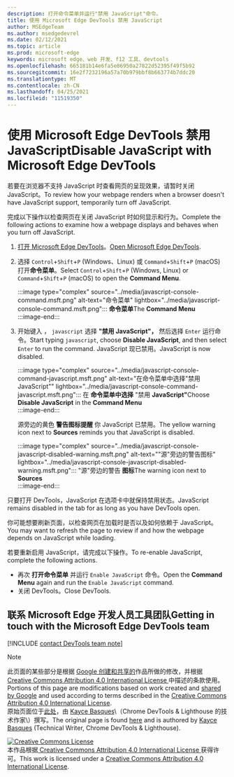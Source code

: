 ```yaml
---
description: 打开命令菜单并运行"禁用 JavaScript"命令。
title: 使用 Microsoft Edge DevTools 禁用 JavaScript
author: MSEdgeTeam
ms.author: msedgedevrel
ms.date: 02/12/2021
ms.topic: article
ms.prod: microsoft-edge
keywords: microsoft edge、web 开发、f12 工具、devtools
ms.openlocfilehash: 665181b14e6fa5e86950a27822d52395f49f5b92
ms.sourcegitcommit: 16e2f7232196a57a70b979bbf8b663774b7ddc20
ms.translationtype: MT
ms.contentlocale: zh-CN
ms.lasthandoff: 04/25/2021
ms.locfileid: "11519350"
---
```

<!-- Copyright Kayce Basques 

   Licensed under the Apache License, Version 2.0 (the "License");
   you may not use this file except in compliance with the License.
   You may obtain a copy of the License at

       https://www.apache.org/licenses/LICENSE-2.0

   Unless required by applicable law or agreed to in writing, software
   distributed under the License is distributed on an "AS IS" BASIS,
   WITHOUT WARRANTIES OR CONDITIONS OF ANY KIND, either express or implied.
   See the License for the specific language governing permissions and
   limitations under the License.  -->

# <a name="disable-javascript-with-microsoft-edge-devtools"></a><span data-ttu-id="17f76-104">使用 Microsoft Edge DevTools 禁用 JavaScript</span><span class="sxs-lookup"><span data-stu-id="17f76-104">Disable JavaScript with Microsoft Edge DevTools</span></span>  

<span data-ttu-id="17f76-105">若要在浏览器不支持 JavaScript 时查看网页的呈现效果，请暂时关闭 JavaScript。</span><span class="sxs-lookup"><span data-stu-id="17f76-105">To review how your webpage renders when a browser doesn't have JavaScript support, temporarily turn off JavaScript.</span></span>

<span data-ttu-id="17f76-106">完成以下操作以检查网页在关闭 JavaScript 时如何显示和行为。</span><span class="sxs-lookup"><span data-stu-id="17f76-106">Complete the following actions to examine how a webpage displays and behaves when you turn off JavaScript.</span></span>  

1.  <span data-ttu-id="17f76-107">[打开 Microsoft Edge DevTools][DevToolsOpen]。</span><span class="sxs-lookup"><span data-stu-id="17f76-107">[Open Microsoft Edge DevTools][DevToolsOpen].</span></span>  
1.  <span data-ttu-id="17f76-108">选择 `Control`+`Shift`+`P` \(Windows、Linux\) 或 `Command`+`Shift`+`P` \(macOS\) 打开**命令菜单**。</span><span class="sxs-lookup"><span data-stu-id="17f76-108">Select `Control`+`Shift`+`P` \(Windows, Linux\) or `Command`+`Shift`+`P` \(macOS\) to open the **Command Menu**.</span></span>  
    
    :::image type="complex" source="../media/javascript-console-command.msft.png" alt-text="命令菜单" lightbox="../media/javascript-console-command.msft.png":::
       <span data-ttu-id="17f76-110">**命令菜单**</span><span class="sxs-lookup"><span data-stu-id="17f76-110">The **Command Menu**</span></span>  
    :::image-end:::  
    
1.  <span data-ttu-id="17f76-111">开始键入 ， `javascript` 选择 **"禁用 JavaScript"，** 然后选择 `Enter` 运行命令。</span><span class="sxs-lookup"><span data-stu-id="17f76-111">Start typing `javascript`, choose **Disable JavaScript**, and then select `Enter` to run the command.</span></span>  <span data-ttu-id="17f76-112">JavaScript 现已禁用。</span><span class="sxs-lookup"><span data-stu-id="17f76-112">JavaScript is now disabled.</span></span>  
    
    :::image type="complex" source="../media/javascript-console-command-javascript.msft.png" alt-text="在命令菜单中选择"禁用 JavaScript"" lightbox="../media/javascript-console-command-javascript.msft.png":::
       <span data-ttu-id="17f76-114">在 **命令菜单中选择** "禁用 **JavaScript"**</span><span class="sxs-lookup"><span data-stu-id="17f76-114">Choose **Disable JavaScript** in the **Command Menu**</span></span>  
    :::image-end:::  
    
    <span data-ttu-id="17f76-115">源旁边的黄色 **警告图标提醒** 你 JavaScript 已禁用。</span><span class="sxs-lookup"><span data-stu-id="17f76-115">The yellow warning icon next to **Sources** reminds you that JavaScript is disabled.</span></span>  
    
    :::image type="complex" source="../media/javascript-console-javascript-disabled-warning.msft.png" alt-text=""源"旁边的警告图标" lightbox="../media/javascript-console-javascript-disabled-warning.msft.png":::
       <span data-ttu-id="17f76-117">"源"旁边的警告 **图标**</span><span class="sxs-lookup"><span data-stu-id="17f76-117">The warning icon next to **Sources**</span></span>  
    :::image-end:::  
    
<span data-ttu-id="17f76-118">只要打开 DevTools，JavaScript 在选项卡中就保持禁用状态。</span><span class="sxs-lookup"><span data-stu-id="17f76-118">JavaScript remains disabled in the tab for as long as you have DevTools open.</span></span>  

<span data-ttu-id="17f76-119">你可能想要刷新页面，以检查网页在加载时是否以及如何依赖于 JavaScript。</span><span class="sxs-lookup"><span data-stu-id="17f76-119">You may want to refresh the page to review if and how the webpage depends on JavaScript while loading.</span></span>  

<span data-ttu-id="17f76-120">若要重新启用 JavaScript，请完成以下操作。</span><span class="sxs-lookup"><span data-stu-id="17f76-120">To re-enable JavaScript, complete the following actions.</span></span>  

*   <span data-ttu-id="17f76-121">再次 **打开命令菜单** 并运行 `Enable JavaScript` 命令。</span><span class="sxs-lookup"><span data-stu-id="17f76-121">Open the **Command Menu** again and run the `Enable JavaScript` command.</span></span>  
*   <span data-ttu-id="17f76-122">关闭 DevTools。</span><span class="sxs-lookup"><span data-stu-id="17f76-122">Close DevTools.</span></span>  

## <a name="getting-in-touch-with-the-microsoft-edge-devtools-team"></a><span data-ttu-id="17f76-123">联系 Microsoft Edge 开发人员工具团队</span><span class="sxs-lookup"><span data-stu-id="17f76-123">Getting in touch with the Microsoft Edge DevTools team</span></span>  

[!INCLUDE [contact DevTools team note](../includes/contact-devtools-team-note.md)]  

<!-- links -->  

[DevToolsOpen]: ../open/index.md "打开 Microsoft Edge 开发人员工具 | Microsoft Docs"  

> [!NOTE]
> <span data-ttu-id="17f76-125">此页面的某些部分是根据 [Google 创建和共享的][GoogleSitePolicies]作品所做的修改，并根据[ Creative Commons Attribution 4.0 International License ][CCA4IL]中描述的条款使用。</span><span class="sxs-lookup"><span data-stu-id="17f76-125">Portions of this page are modifications based on work created and [shared by Google][GoogleSitePolicies] and used according to terms described in the [Creative Commons Attribution 4.0 International License][CCA4IL].</span></span>  
> <span data-ttu-id="17f76-126">原始页面位于[此处](https://developers.google.com/web/tools/chrome-devtools/javascript/disable)，由 [Kayce Basques][KayceBasques]\（Chrome DevTools \& Lighthouse 的技术作家\）撰写。</span><span class="sxs-lookup"><span data-stu-id="17f76-126">The original page is found [here](https://developers.google.com/web/tools/chrome-devtools/javascript/disable) and is authored by [Kayce Basques][KayceBasques] \(Technical Writer, Chrome DevTools \& Lighthouse\).</span></span>  

[![Creative Commons License][CCby4Image]][CCA4IL]  
<span data-ttu-id="17f76-128">本作品根据[ Creative Commons Attribution 4.0 International License ][CCA4IL]获得许可。</span><span class="sxs-lookup"><span data-stu-id="17f76-128">This work is licensed under a [Creative Commons Attribution 4.0 International License][CCA4IL].</span></span>  

[CCA4IL]: https://creativecommons.org/licenses/by/4.0  
[CCby4Image]: https://i.creativecommons.org/l/by/4.0/88x31.png  
[GoogleSitePolicies]: https://developers.google.com/terms/site-policies  
[KayceBasques]: https://developers.google.com/web/resources/contributors/kaycebasques  
